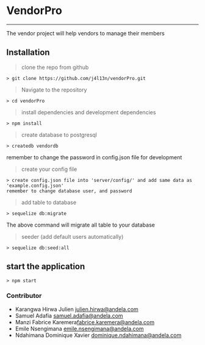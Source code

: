 # VendorPro
-----------
The vendor project will help vendors to manage their members

## Installation

> clone the repo from github
```
> git clone https://github.com/j4l13n/vendorPro.git
```

> Navigate to the repository
```
> cd vendorPro
```

> install dependencies and development dependencies
```
> npm install
```

> create database to postgresql
```
> createdb vendordb
```
remember to change the password in config.json file for development

> create your config file
```
> create config.json file into 'server/config/' and add same data as 'example.config.json' 
remember to change database user, and password
```

> add table to database

```
> sequelize db:migrate
```
The above command will migrate all table to your database

> seeder (add default users automatically)
```
> sequelize db:seed:all
```

## start the application
```
> npm start
```


### Contributor

- Karangwa Hirwa Julien <julien.hirwa@andela.com>
- Samuel Adafia <samuel.adafia@andela.com>
- Manzi Fabrice Karemera<fabrice.karemera@andela.com>
- Emile Nsengimana <emile.nsengimana@andela.com>
- Ndahimana Dominique Xavier <dominique.ndahimana@andela.com>


